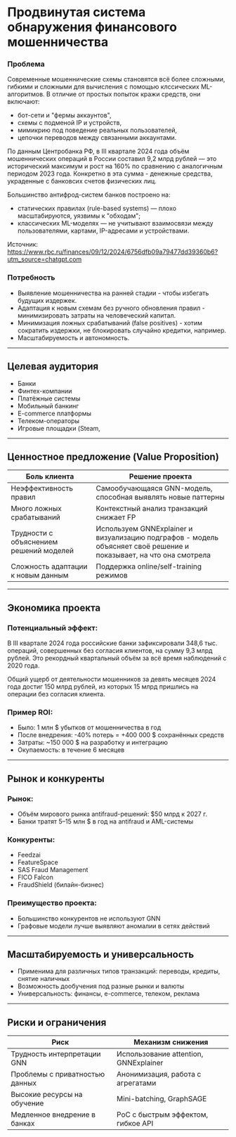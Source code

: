 # Продвинутая система обнаружения финансового мошенничества

### Проблема
Современные мошеннические схемы становятся всё более сложными, гибкими и сложными для вычисления с помощью клссических ML-алгоритмов. В отличие от простых попыток кражи средств, они включают:

- бот-сети и "фермы аккаунтов",
- схемы с подменой IP и устройств,
- мимикрию под поведение реальных пользователей,
- цепочки переводов между связанными аккаунтами.

По данным Центробанка РФ, в III квартале 2024 года объём мошеннических операций в России составил 9,2 млрд рублей — это исторический максимум и рост на 160% по сравнению с аналогичным периодом 2023 года. Конкретно в эта сумма - денежные средства, украденные с банковсих счетов физических лиц.

Большинство антифрод-систем банков построено на:

- статических правилах (rule-based systems) — плохо масштабируются, уязвимы к "обходам";
- классических ML-моделях — не учитывают взаимосвязи между пользователями, картами, IP-адресами и устройствами.

Источник: https://www.rbc.ru/finances/09/12/2024/6756dfb09a79477dd39360b6?utm_source=chatgpt.com

### Потребность
- Выявление мошенничества на ранней стадии - чтобы избегать будущих издержек.
- Адаптация к новым схемам без ручного обновления правил - минимизировать затраты на человеческий капитал.
- Минимизация ложных срабатываний (false positives) - хотим сократить издержки, не блокировать случайно кредитки, например.
- Масштабируемость и автономность.

---

## Целевая аудитория

- Банки
- Финтех-компании
- Платёжные системы
- Мобильный банкинг
- E-commerce платформы
- Телеком-операторы
- Игровые площадки (Steam, 

---

## Ценностное предложение (Value Proposition)

| Боль клиента                           | Решение проекта |
|----------------------------------------|-----------------|
| Неэффективность правил                 | Самообучающаяся GNN-модель, способная выявлять новые паттерны |
| Много ложных срабатываний              | Контекстный анализ транзакций снижает FP |
| Трудности с объяснением решений моделей| Используем GNNExplainer и визуализацию подграфов - модель объясняет своё решение и показывает, на что она смотрела |
| Сложность адаптации к новым данным     | Поддержка online/self-training режимов |

---

## Экономика проекта

### Потенциальный эффект:
В III квартале 2024 года российские банки зафиксировали 348,6 тыс. операций, совершенных без согласия клиентов, на сумму 9,3 млрд рублей. Это рекордный квартальный объём за всё время наблюдений с 2020 года. ​  

Общий ущерб от деятельности мошенников за девять месяцев 2024 года достиг 150 млрд рублей, из которых 15 млрд пришлись на операции без согласия клиента.

### Пример ROI:
- Было: 1 млн $ убытков от мошенничества в год
- После внедрения: -40% потерь = +400 000 $ сохранённых средств
- Затраты: ~150 000 $ на разработку и интеграцию
- Окупаемость: в течение 6 месяцев

---

## Рынок и конкуренты

### Рынок:
- Объём мирового рынка antifraud-решений: $50 млрд к 2027 г.
- Банки тратят 5–15 млн $ в год на antifraud и AML-системы

### Конкуренты:
- Feedzai
- FeatureSpace
- SAS Fraud Management
- FICO Falcon
- FraudShield (билайн-бизнес)

### Преимущество проекта:
- Большинство конкурентов не используют GNN
- Графовые модели лучше выявляют аномалии в сетях действий

---

## Масштабируемость и универсальность

- Применима для различных типов транзакций: переводы, кредиты, снятие наличных
- Возможность дообучения под разные рынки и валюты
- Универсальность: финансы, e-commerce, телеком, реклама

---

## Риски и ограничения

| Риск                                  | Механизм снижения |
|---------------------------------------|--------------------|
| Трудность интерпретации GNN           | Использование attention, GNNExplainer |
| Проблемы с приватностью данных        | Анонимизация, работа с агрегатами |
| Высокие ресурсы на обучение           | Mini-batching, GraphSAGE | ?*
| Медленное внедрение в банках          | PoC с быстрым эффектом, гибкое API | ?*
